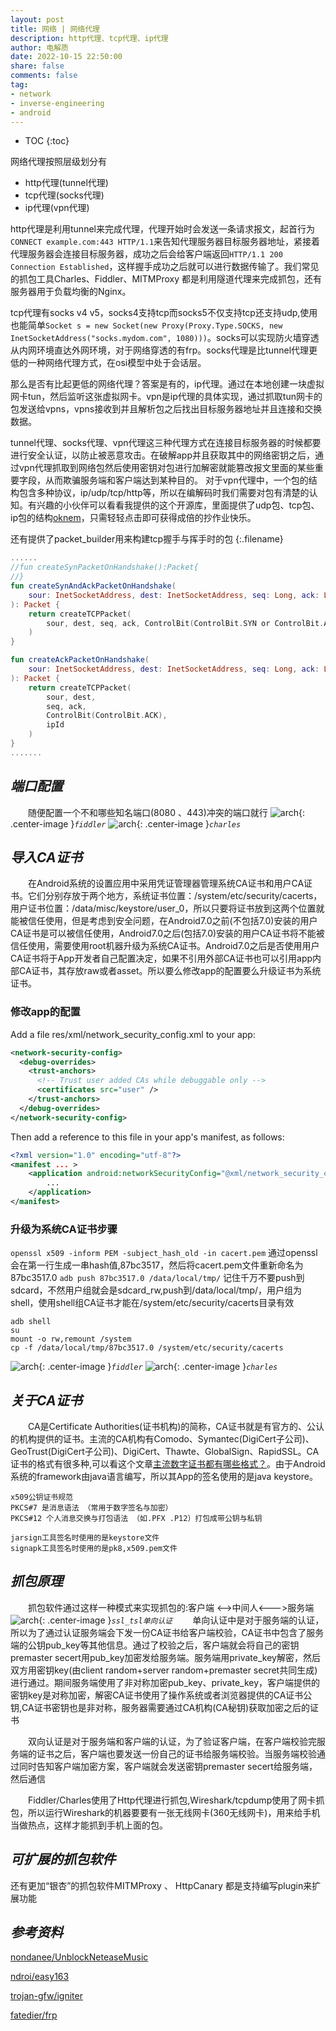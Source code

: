 ```yaml
---
layout: post
title: 网络 | 网络代理
description: http代理、tcp代理、ip代理
author: 电解质
date: 2022-10-15 22:50:00
share: false
comments: false
tag: 
- network
- inverse-engineering
- android
---
```

* TOC
{:toc}

网络代理按照层级划分有
- http代理(tunnel代理)
- tcp代理(socks代理)
- ip代理(vpn代理)

http代理是利用tunnel来完成代理，代理开始时会发送一条请求报文，起首行为`CONNECT example.com:443 HTTP/1.1`来告知代理服务器目标服务器地址，紧接着代理服务器会连接目标服务器，成功之后会给客户端返回`HTTP/1.1 200 Connection Established`，这样握手成功之后就可以进行数据传输了。我们常见的抓包工具Charles、Fiddler、MITMProxy 都是利用隧道代理来完成抓包，还有服务器用于负载均衡的Nginx。

tcp代理有socks v4 v5，socks4支持tcp而socks5不仅支持tcp还支持udp,使用也能简单`Socket s = new Socket(new Proxy(Proxy.Type.SOCKS, new InetSocketAddress("socks.mydom.com", 1080)))`。socks可以实现防火墙穿透从内网环境直达外网环境，对于网络穿透的有frp。socks代理是比tunnel代理更低的一种网络代理方式，在osi模型中处于会话层。

那么是否有比起更低的网络代理？答案是有的，ip代理。通过在本地创建一块虚拟网卡tun，然后监听这张虚拟网卡。vpn是ip代理的具体实现，通过抓取tun网卡的包发送给vpns，vpns接收到并且解析包之后找出目标服务器地址并且连接和交换数据。

tunnel代理、socks代理、vpn代理这三种代理方式在连接目标服务器的时候都要进行安全认证，以防止被恶意攻击。在破解app并且获取其中的网络密钥之后，通过vpn代理抓取到网络包然后使用密钥对包进行加解密就能篡改报文里面的某些重要字段，从而欺骗服务端和客户端达到某种目的。
对于vpn代理中，一个包的结构包含多种协议，ip/udp/tcp/http等，所以在编解码时我们需要对包有清楚的认知。有兴趣的小伙伴可以看看我提供的这个开源库，里面提供了udp包、tcp包、ip包的结构[oknem](https://github.com/electrolyteJ/oknem/tree/main/androidvpn/app/src/main/java/com/jamesfchen/vpn/protocol)，只需轻轻点击即可获得成倍的抄作业快乐。

还有提供了packet_builder用来构建tcp握手与挥手时的包
{:.filename}
```kotlin
......
//fun createSynPacketOnHandshake():Packet{
//}
fun createSynAndAckPacketOnHandshake(
    sour: InetSocketAddress, dest: InetSocketAddress, seq: Long, ack: Long, ipId: Int
): Packet {
    return createTCPPacket(
        sour, dest, seq, ack, ControlBit(ControlBit.SYN or ControlBit.ACK), ipId
    )
}

fun createAckPacketOnHandshake(
    sour: InetSocketAddress, dest: InetSocketAddress, seq: Long, ack: Long, ipId: Int
): Packet {
    return createTCPPacket(
        sour, dest,
        seq, ack,
        ControlBit(ControlBit.ACK),
        ipId
    )
}
.......
```
## *端口配置*
&emsp;&emsp;随便配置一个不和哪些知名端口(8080 、443)冲突的端口就行
![arch][1]{: .center-image }_`fiddler`_
![arch][2]{: .center-image }_`charles`_
## *导入CA证书*
&emsp;&emsp;在Android系统的设置应用中采用凭证管理器管理系统CA证书和用户CA证书。它们分别存放于两个地方，系统证书位置：/system/etc/security/cacerts，用户证书位置：/data/misc/keystore/user_0，所以只要将证书放到这两个位置就能被信任使用，但是考虑到安全问题，在Android7.0之前(不包括7.0)安装的用户CA证书是可以被信任使用，Android7.0之后(包括7.0)安装的用户CA证书将不能被信任使用，需要使用root机器升级为系统CA证书。Android7.0之后是否使用用户CA证书将于App开发者自己配置决定，如果不引用外部CA证书也可以引用app内部CA证书，其存放raw或者asset。所以要么修改app的配置要么升级证书为系统证书。

### 修改app的配置
Add a file res/xml/network_security_config.xml to your app:
```xml
<network-security-config> 
  <debug-overrides> 
    <trust-anchors> 
      <!-- Trust user added CAs while debuggable only -->
      <certificates src="user" /> 
    </trust-anchors> 
  </debug-overrides> 
</network-security-config>
```
Then add a reference to this file in your app's manifest, as follows:
```xml
<?xml version="1.0" encoding="utf-8"?>
<manifest ... >
    <application android:networkSecurityConfig="@xml/network_security_config" ... >
        ...
    </application>
</manifest>
```
### 升级为系统CA证书步骤
`openssl x509 -inform PEM -subject_hash_old -in cacert.pem`
通过openssl会在第一行生成一串hash值,87bc3517，然后将cacert.pem文件重新命名为87bc3517.0
`adb push 87bc3517.0 /data/local/tmp/`
记住千万不要push到sdcard，不然用户组就会是sdcard_rw,push到/data/local/tmp/，用户组为shell，使用shell组CA证书才能在/system/etc/security/cacerts目录有效
```
adb shell
su
mount -o rw,remount /system
cp -f /data/local/tmp/87bc3517.0 /system/etc/security/cacerts
```
![arch][3]{: .center-image }_`fiddler`_
![arch][4]{: .center-image }_`charles`_
## *关于CA证书*
&emsp;&emsp;CA是Certificate Authorities(证书机构)的简称，CA证书就是有官方的、公认的机构提供的证书。主流的CA机构有Comodo、Symantec(DigiCert子公司)、GeoTrust(DigiCert子公司)、DigiCert、Thawte、GlobalSign、RapidSSL。CA证书的格式有很多种,可以看这个文章[主流数字证书都有哪些格式？](https://www.alibabacloud.com/help/zh/doc-detail/42214.htm)。由于Android系统的framework由java语言编写，所以其App的签名使用的是java keystore。
```
x509公钥证书规范
PKCS#7 是消息语法 （常用于数字签名与加密）
PKCS#12 个人消息交换与打包语法 （如.PFX .P12）打包成带公钥与私钥

jarsign工具签名时使用的是keystore文件
signapk工具签名时使用的是pk8,x509.pem文件

```

## *抓包原理*
&emsp;&emsp;抓包软件通过这样一种模式来实现抓包的:客户端 <-->中间人<--->服务端
![arch][5]{: .center-image }_`ssl_tsl单向认证`_
&emsp;&emsp;单向认证中是对于服务端的认证，所以为了通过认证服务端会下发一份CA证书给客户端校验，CA证书中包含了服务端的公钥pub_key等其他信息。通过了校验之后，客户端就会将自己的密钥premaster secert用pub_key加密发给服务端。服务端用private_key解密，然后双方用密钥key(由client random+server random+premaster secret共同生成)进行通过。期间服务端使用了非对称加密pub_key、private_key，客户端提供的密钥key是对称加密，解密CA证书使用了操作系统或者浏览器提供的CA证书公钥,CA证书密钥也是非对称，服务器需要通过CA机构(CA秘钥)获取加密之后的证书

&emsp;&emsp;双向认证是对于服务端和客户端的认证，为了验证客户端，在客户端校验完服务端的证书之后，客户端也要发送一份自己的证书给服务端校验。当服务端校验通过同时告知客户端加密方案，客户端就会发送密钥premaster secert给服务端，然后通信

&emsp;&emsp;Fiddler/Charles使用了Http代理进行抓包,Wireshark/tcpdump使用了网卡抓包，所以运行Wireshark的机器要要有一张无线网卡(360无线网卡)，用来给手机当做热点，这样才能抓到手机上面的包。

## *可扩展的抓包软件*
还有更加“银杏”的抓包软件MITMProxy 、 HttpCanary 都是支持编写plugin来扩展功能

## *参考资料*
[nondanee/UnblockNeteaseMusic](https://github.com/nondanee/UnblockNeteaseMusic)

[ndroi/easy163](https://github.com/ndroi/easy163)

[trojan-gfw/igniter](https://github.com/trojan-gfw/igniter)

[fatedier/frp](https://github.com/fatedier/frp)

[1]:{{site.baseurl}}/asset/crawler/fiddler1.png
[2]:{{site.baseurl}}/asset/crawler/charles1.png
[3]:{{site.baseurl}}/asset/crawler/fiddler2.png
[4]:{{site.baseurl}}/asset/crawler/charles2.png
[5]:{{site.baseurl}}/asset/crawler/ssl_tsl单向认证.png